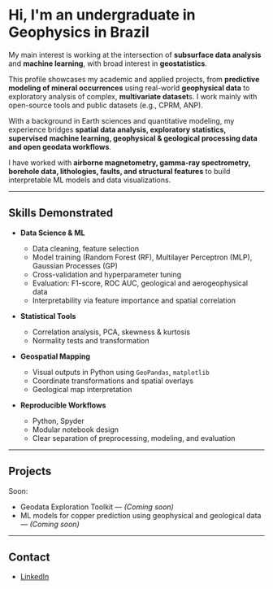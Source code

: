 
# Hi, I'm an undergraduate in Geophysics in Brazil

My main interest is working at the intersection of **subsurface data analysis** and **machine learning**, with broad interest in **geostatistics**.

This profile showcases my academic and applied projects, from **predictive modeling of mineral occurrences** using real-world **geophysical data** to exploratory analysis of complex, **multivariate dataset**s. I work mainly with open-source tools and public datasets (e.g., CPRM, ANP).

With a background in Earth sciences and quantitative modeling, my experience bridges **spatial data analysis, exploratory statistics, supervised machine learning, geophysical & geological processing data and open geodata workflows**.

I have worked with **airborne magnetometry, gamma-ray spectrometry, borehole data, lithologies, faults, and structural features** to build interpretable ML models and data visualizations.

---

## Skills Demonstrated

- **Data Science & ML**
  - Data cleaning, feature selection
  - Model training (Random Forest (RF),  Multilayer Perceptron (MLP), Gaussian Processes (GP)
  - Cross-validation and hyperparameter tuning
  - Evaluation: F1-score, ROC AUC, geological and aerogeophysical data
  - Interpretability via feature importance and spatial correlation

- **Statistical Tools**
  - Correlation analysis, PCA, skewness & kurtosis
  - Normality tests and transformation

- **Geospatial Mapping**
  - Visual outputs in Python using `GeoPandas`, `matplotlib`
  - Coordinate transformations and spatial overlays
  - Geological map interpretation

- **Reproducible Workflows**
  - Python, Spyder
  - Modular notebook design
  - Clear separation of preprocessing, modeling, and evaluation

---

## Projects

Soon:
- Geodata Exploration Toolkit — *(Coming soon)*
- ML models for copper prediction using geophysical and geological data — *(Coming soon)*

---

## Contact

- [LinkedIn](https://linkedin.com/in/seuusuario)

